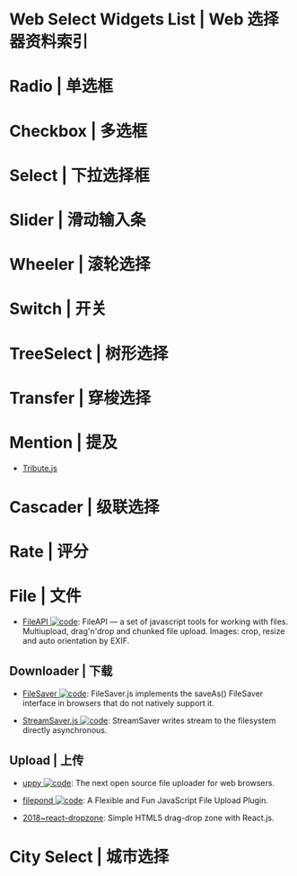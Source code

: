 # Web Select Widgets List | Web 选择器资料索引

# Radio | 单选框

# Checkbox | 多选框

# Select | 下拉选择框

# Slider | 滑动输入条

# Wheeler | 滚轮选择

# Switch | 开关

# TreeSelect | 树形选择

# Transfer | 穿梭选择

# Mention | 提及

- [Tribute.js](http://zurb.com/article/1435/tribute-js-a-new-lightweight-and-easy-to-)

# Cascader | 级联选择

# Rate | 评分

# File | 文件

- [FileAPI ![code](https://ng-tech.icu/assets/code.svg)](https://github.com/mailru/FileAPI): FileAPI — a set of javascript tools for working with files. Multiupload, drag'n'drop and chunked file upload. Images: crop, resize and auto orientation by EXIF.

## Downloader | 下载

- [FileSaver ![code](https://ng-tech.icu/assets/code.svg)](https://github.com/eligrey/FileSaver.js): FileSaver.js implements the saveAs() FileSaver interface in browsers that do not natively support it.

- [StreamSaver.js ![code](https://ng-tech.icu/assets/code.svg)](https://github.com/jimmywarting/StreamSaver.js): StreamSaver writes stream to the filesystem directly asynchronous.

## Upload | 上传

- [uppy ![code](https://ng-tech.icu/assets/code.svg)](https://parg.co/UMk): The next open source file uploader for web browsers.

- [filepond ![code](https://ng-tech.icu/assets/code.svg)](https://github.com/pqina/filepond):
  A Flexible and Fun JavaScript File Upload Plugin.

- [2018~react-dropzone](https://github.com/react-dropzone/react-dropzone): Simple HTML5 drag-drop zone with React.js.

# City Select | 城市选择

